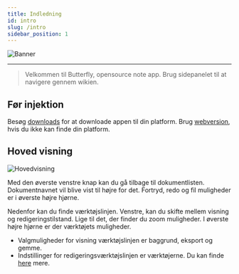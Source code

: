 ```yaml
---
title: Indledning
id: intro
slug: /intro
sidebar_position: 1
---
```


![Banner](/img/banner.png)

***

> Velkommen til Butterfly, opensource note app.
> Brug sidepanelet til at navigere gennem wikien.

## Før injektion

Besøg [downloads](/downloads) for at downloade appen til din platform.
Brug [webversion](https://butterfly.linwood.dev), hvis du ikke kan finde din platform.

## Hoved visning

![Hovedvisning ](main.png)

Med den øverste venstre knap kan du gå tilbage til dokumentlisten. Dokumentnavnet vil blive vist til højre for det. Fortryd, redo og fil muligheder er i øverste højre hjørne.

Nedenfor kan du finde værktøjslinjen. Venstre, kan du skifte mellem visning og redigeringstilstand. Lige til det, der finder du zoom muligheder. I øverste højre hjørne er der værktøjets muligheder.

- Valgmuligheder for visning værktøjslinjen er baggrund, eksport og gemme.
- Indstillinger for redigeringsværktøjslinjen er værktøjerne. Du kan finde [here](baggrund) mere.
